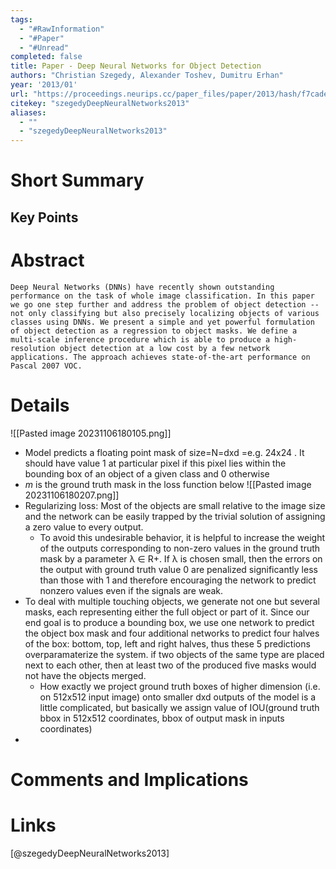 ```yaml
---
tags:
  - "#RawInformation"
  - "#Paper"
  - "#Unread"
completed: false
title: Paper - Deep Neural Networks for Object Detection
authors: "Christian Szegedy, Alexander Toshev, Dumitru Erhan"
year: '2013/01'
url: "https://proceedings.neurips.cc/paper_files/paper/2013/hash/f7cade80b7cc92b991cf4d2806d6bd78-Abstract.html"
citekey: "szegedyDeepNeuralNetworks2013"
aliases:
  - ""
  - "szegedyDeepNeuralNetworks2013"
---
```


# Short Summary

## Key Points

# Abstract
```
Deep Neural Networks (DNNs) have recently shown outstanding performance on the task of whole image classification. In this paper we go one step further and address the problem of object detection -- not only classifying but also precisely localizing objects of various classes using DNNs. We present a simple and yet powerful formulation of object detection as a regression to object masks. We define a multi-scale inference procedure which is able to produce a high-resolution object detection at a low cost by a few network applications. The approach achieves state-of-the-art performance on Pascal 2007 VOC.
```
# Details
![[Pasted image 20231106180105.png]]

- Model predicts a floating point mask of size=N=dxd =e.g. 24x24 . It should have value 1 at particular pixel if this pixel lies within the bounding box of an object of a given class and 0 otherwise
- $m$ is the ground truth mask in the loss function below
![[Pasted image 20231106180207.png]]
- Regularizing loss: Most of the objects are small relative to the image size and the network can be easily trapped by the trivial solution of assigning a zero value to every output.
	- To avoid this undesirable behavior, it is helpful to increase the weight of the outputs corresponding to non-zero values in the ground truth mask by a parameter λ ∈ R+. If λ is chosen small, then the errors on the output with ground truth value 0 are penalized significantly less than those with 1 and therefore encouraging the network to predict nonzero values even if the signals are weak.
- To deal with multiple touching objects, we generate not one but several masks, each representing either the full object or part of it. Since our end goal is to produce a bounding box, we use one network to predict the object box mask and four additional networks to predict four halves of the box: bottom, top, left and right halves, thus these 5 predictions overparamaterize the system. if two objects of the same type are placed next to each other, then at least two of the produced five masks would not have the objects merged.
    - How exactly we project ground truth boxes of higher dimension (i.e. on 512x512 input image) onto smaller dxd outputs of the model is a little complicated, but basically we assign value of IOU(ground truth bbox in 512x512 coordinates, bbox of output mask in inputs coordinates)
- 

# Comments and Implications

# Links
[@szegedyDeepNeuralNetworks2013]